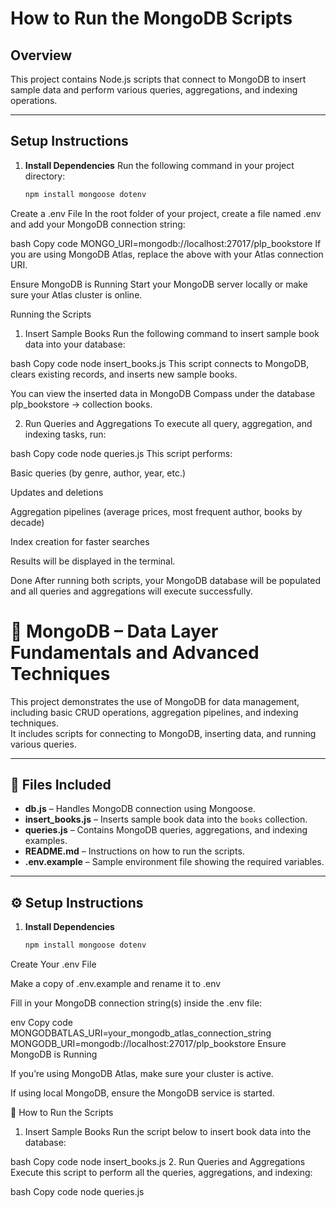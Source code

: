 # How to Run the MongoDB Scripts

## Overview
This project contains Node.js scripts that connect to MongoDB to insert sample data and perform various queries, aggregations, and indexing operations.

---

## Setup Instructions

1. **Install Dependencies**
   Run the following command in your project directory:
   ```bash
   npm install mongoose dotenv
Create a .env File
In the root folder of your project, create a file named .env and add your MongoDB connection string:

bash
Copy code
MONGO_URI=mongodb://localhost:27017/plp_bookstore
If you are using MongoDB Atlas, replace the above with your Atlas connection URI.

Ensure MongoDB is Running
Start your MongoDB server locally or make sure your Atlas cluster is online.

Running the Scripts
1. Insert Sample Books
Run the following command to insert sample book data into your database:

bash
Copy code
node insert_books.js
This script connects to MongoDB, clears existing records, and inserts new sample books.

You can view the inserted data in MongoDB Compass under the database plp_bookstore → collection books.

2. Run Queries and Aggregations
To execute all query, aggregation, and indexing tasks, run:

bash
Copy code
node queries.js
This script performs:

Basic queries (by genre, author, year, etc.)

Updates and deletions

Aggregation pipelines (average prices, most frequent author, books by decade)

Index creation for faster searches

Results will be displayed in the terminal.

Done
After running both scripts, your MongoDB database will be populated and all queries and aggregations will execute successfully.

# 📘 MongoDB – Data Layer Fundamentals and Advanced Techniques

This project demonstrates the use of MongoDB for data management, including basic CRUD operations, aggregation pipelines, and indexing techniques.  
It includes scripts for connecting to MongoDB, inserting data, and running various queries.

---

## 🧩 Files Included

- **db.js** – Handles MongoDB connection using Mongoose.  
- **insert_books.js** – Inserts sample book data into the `books` collection.  
- **queries.js** – Contains MongoDB queries, aggregations, and indexing examples.  
- **README.md** – Instructions on how to run the scripts.  
- **.env.example** – Sample environment file showing the required variables.

---

## ⚙️ Setup Instructions

1. **Install Dependencies**
   ```bash
   npm install mongoose dotenv
Create Your .env File

Make a copy of .env.example and rename it to .env

Fill in your MongoDB connection string(s) inside the .env file:

env
Copy code
MONGODBATLAS_URI=your_mongodb_atlas_connection_string
MONGODB_URI=mongodb://localhost:27017/plp_bookstore
Ensure MongoDB is Running

If you’re using MongoDB Atlas, make sure your cluster is active.

If using local MongoDB, ensure the MongoDB service is started.

🚀 How to Run the Scripts
1. Insert Sample Books
Run the script below to insert book data into the database:

bash
Copy code
node insert_books.js
2. Run Queries and Aggregations
Execute this script to perform all the queries, aggregations, and indexing:

bash
Copy code
node queries.js